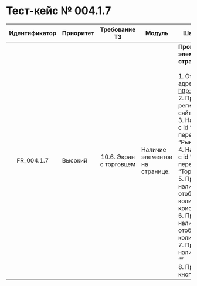 # Тест-кейс № 004.1.7

| Идентификатор | Приоритет | Требование ТЗ | Модуль | Шаги тест-кейса | Ожидаемый результат |
| :---: | ----- | :---: | ----- | ----- | ----- |
|   FR\_004.1.7 |   Высокий |   10.6. Экран с торговцем        |  Наличие элементов на странице. |   **Проверка наличия элементов на странице Торговца** <br><br> 1\. Открыть сайт по адресу: [http://localhost:3000/](http://localhost:3000/)<br> 2\. Пройти регистрацию на сайте. <br>3\. Нажать на кнопку с id “”, чтобы перейти на вкладку “Рынок”. <br>4\. Нажать на кнопку с id “”, чтобы перейти на вкладку “Торговца”.<br> 5\. Проверить наличие отображения количества кристаллов стихий. <br>6\. Проверить наличие отображения количества монет.<br> 7\. Проверить наличие кнопки с id  “”<br> 8\. Проверить текст кнопки с id “” |   Все элементы присутствуют на странице, и сама страница соответствует макету. <br><br>8\. Значение равно “Продать”. |

 